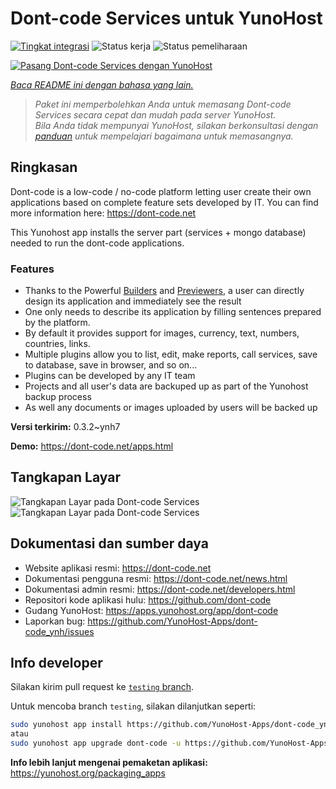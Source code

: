 <!--
N.B.: README ini dibuat secara otomatis oleh <https://github.com/YunoHost/apps/tree/master/tools/readme_generator>
Ini TIDAK boleh diedit dengan tangan.
-->

# Dont-code Services untuk YunoHost

[![Tingkat integrasi](https://dash.yunohost.org/integration/dont-code.svg)](https://ci-apps.yunohost.org/ci/apps/dont-code/) ![Status kerja](https://ci-apps.yunohost.org/ci/badges/dont-code.status.svg) ![Status pemeliharaan](https://ci-apps.yunohost.org/ci/badges/dont-code.maintain.svg)

[![Pasang Dont-code Services dengan YunoHost](https://install-app.yunohost.org/install-with-yunohost.svg)](https://install-app.yunohost.org/?app=dont-code)

*[Baca README ini dengan bahasa yang lain.](./ALL_README.md)*

> *Paket ini memperbolehkan Anda untuk memasang Dont-code Services secara cepat dan mudah pada server YunoHost.*  
> *Bila Anda tidak mempunyai YunoHost, silakan berkonsultasi dengan [panduan](https://yunohost.org/install) untuk mempelajari bagaimana untuk memasangnya.*

## Ringkasan

Dont-code is a low-code / no-code platform letting user create their own applications based on complete feature sets developed by IT.
You can find more information here: https://dont-code.net

This Yunohost app installs the server part (services + mongo database) needed to run the dont-code applications.

### Features

- Thanks to the Powerful [Builders](https://dont-code.net/ide-ui) and [Previewers](https://dont-code.net/ide-ui), a user can directly design its application and immediately see the result
- One only needs to describe its application by filling sentences prepared by the platform.
- By default it provides support for images, currency, text, numbers, countries, links.
- Multiple plugins allow you to list, edit, make reports, call services, save to database, save in browser, and so on...
- Plugins can be developed by any IT team
- Projects and all user's data are backuped up as part of the Yunohost backup process
- As well any documents or images uploaded by users will be backed up


**Versi terkirim:** 0.3.2~ynh7

**Demo:** <https://dont-code.net/apps.html>

## Tangkapan Layar

![Tangkapan Layar pada Dont-code Services](./doc/screenshots/ide.gif)
![Tangkapan Layar pada Dont-code Services](./doc/screenshots/previewer.gif)

## Dokumentasi dan sumber daya

- Website aplikasi resmi: <https://dont-code.net>
- Dokumentasi pengguna resmi: <https://dont-code.net/news.html>
- Dokumentasi admin resmi: <https://dont-code.net/developers.html>
- Repositori kode aplikasi hulu: <https://github.com/dont-code>
- Gudang YunoHost: <https://apps.yunohost.org/app/dont-code>
- Laporkan bug: <https://github.com/YunoHost-Apps/dont-code_ynh/issues>

## Info developer

Silakan kirim pull request ke [`testing` branch](https://github.com/YunoHost-Apps/dont-code_ynh/tree/testing).

Untuk mencoba branch `testing`, silakan dilanjutkan seperti:

```bash
sudo yunohost app install https://github.com/YunoHost-Apps/dont-code_ynh/tree/testing --debug
atau
sudo yunohost app upgrade dont-code -u https://github.com/YunoHost-Apps/dont-code_ynh/tree/testing --debug
```

**Info lebih lanjut mengenai pemaketan aplikasi:** <https://yunohost.org/packaging_apps>
